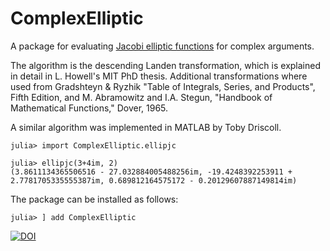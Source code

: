 # ComplexElliptic

A package for evaluating [Jacobi elliptic functions](https://dlmf.nist.gov/22.2) for complex arguments.


The algorithm is the descending Landen transformation, which is explained in detail in L. Howell's MIT PhD thesis. Additional transformations where used from Gradshteyn & Ryzhik "Table of Integrals, Series, and Products", Fifth Edition, and M. Abramowitz and I.A. Stegun, "Handbook of Mathematical Functions," Dover, 1965.

A similar algorithm was implemented in MATLAB by Toby Driscoll. 

```jlcon
julia> import ComplexElliptic.ellipjc

julia> ellipjc(3+4im, 2)
(3.8611134365506516 - 27.032884005488256im, -19.4248392253911 + 2.7781705335555387im, 0.689812164575172 - 0.20129607887149814im)
```

The package can be installed as follows:

```jlcon
julia> ] add ComplexElliptic

```
[![DOI](https://zenodo.org/badge/721857483.svg)](https://zenodo.org/doi/10.5281/zenodo.12622676)
